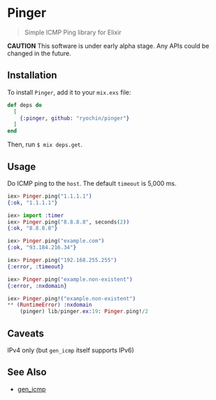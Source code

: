 # Pinger

> Simple ICMP Ping library for Elixir

**CAUTION** This software is under early alpha stage. Any APIs could be changed in the future.

## Installation

To install `Pinger`, add it to your `mix.exs` file:

```elixir
def deps do
  [
    {:pinger, github: "ryochin/pinger"}
  ]
end
```

Then, run `$ mix deps.get`.

Usage
-----

Do ICMP ping to the `host`. The default `timeout` is 5,000 ms.

```elixir
iex> Pinger.ping("1.1.1.1")
{:ok, "1.1.1.1"}

iex> import :timer
iex> Pinger.ping("8.8.8.8", seconds(2))
{:ok, "8.8.8.8"}

iex> Pinger.ping("example.com")
{:ok, "93.184.216.34"}

iex> Pinger.ping("192.168.255.255")
{:error, :timeout}

iex> Pinger.ping("example.non-existent")
{:error, :nxdomain}

iex> Pinger.ping!("example.non-existent")
** (RuntimeError) :nxdomain
    (pinger) lib/pinger.ex:19: Pinger.ping!/2
```

Caveats
-------

IPv4 only (but `gen_icmp` itself supports IPv6)

See Also
--------

* [gen_icmp](https://github.com/msantos/gen_icmp)